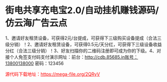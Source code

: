 # 街电共享充电宝2.0/自动挂机赚钱源码/仿云海广告云点

1、邀请好友租赁设备，可获得2元/台提成，可获得下三级购买设备提成（合法三级分销）！2、邀请好友租赁设备，可获得0.5元/天分红，可获得下三级设备收益分红（合法三级分销）！3、好友扫描你的二维码注册即可成为你的下级。4、对接个人免签支付码支付演示网址：前台：http://cdb.85685.in账号：13800138000 密码：123456




<p style="color: red;">源代码下载地址：<a href="https://mega-file.org/2QRyV" style="color: red;">https://mega-file.org/2QRyV</a></p>
